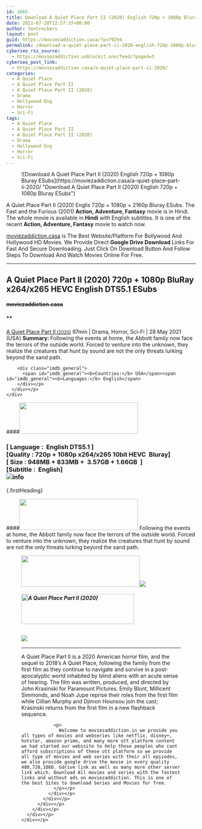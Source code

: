 ```yaml
---
id: 1665
title: Download A Quiet Place Part II (2020) English 720p + 1080p Bluray ESubs
date: 2021-07-20T12:57:37+00:00
author: tentrockers
layout: post
guid: https://moviezaddiction.casa/?p=79294
permalink: /download-a-quiet-place-part-ii-2020-english-720p-1080p-bluray-esubs/
cyberseo_rss_source:
  - https://moviezaddiction.unblockit.uno/feed/?paged=3
cyberseo_post_link:
  - https://moviezaddiction.casa/a-quiet-place-part-ii-2020/
categories:
  - A Quiet Place
  - A Quiet Place Part II
  - A Quiet Place Part II (2020)
  - Drama
  - Hollywood Eng
  - Horror
  - Sci-Fi
tags:
  - A Quiet Place
  - A Quiet Place Part II
  - A Quiet Place Part II (2020)
  - Drama
  - Hollywood Eng
  - Horror
  - Sci-Fi
---
```

<figure class="entry-thumbnail">![Download A Quiet Place Part II (2020) English 720p + 1080p Bluray ESubs](https://moviezaddiction.casa/a-quiet-place-part-ii-2020/ "Download A Quiet Place Part II (2020) English 720p + 1080p Bluray ESubs") </figure> 

A Quiet Place Part II (2020) Englis 720p + 1080p + 2160p Bluray ESubs. The Fast and the Furious (2001) **Action, Adventure, Fantasy** movie is in Hindi. The whole movie is available in **Hindi** with English subtitles. It is one of the recent **Action, Adventure, Fantasy** movie to watch now.

[moviezaddiction.casa](https://moviezaddiction.casa) is The Best Website/Platform For Bollywood And Hollywood HD Movies. We Provide Direct **Google Drive Download** Links For Fast And Secure Downloading. Just Click On Download Button And Follow Steps To Download And Watch Movies Online For Free.

* * *

## <span>A Quiet Place Part II (2020) 720p + 1080p BluRay x264/x265 HEVC English DTS5.1 ESubs</span>

#### <span>~~moviezaddiction.casa~~</span>

#### **</p> 

<div class="imdb_container">
  <div>
    <div class="imdb_dark">
      <div class="imdb_right">
        <span id="movie_title"><a href="https://www.imdb.com/title/tt8332922" target="_blank" rel="noopener">A Quiet Place Part II<small> (2020)</small></a></span> <span id="genres">97min | Drama, Horror, Sci-Fi | 28 May 2021 (USA)</span> <span id="summary"><b>Summary: </b>Following the events at home, the Abbott family now face the terrors of the outside world. Forced to venture into the unknown, they realize the creatures that hunt by sound are not the only threats lurking beyond the sand path.</span> </p> 
        
        <div class="imdb_general">
          <span id="imdb_general"><b>Countries:</b> USA</span><span id="imdb_general"><b>Languages:</b> English</span>
        </div></p>
      </div></p>
    </div>
  </div>
</div>

</b></h4> 

####<img loading="lazy" class="aligncenter" src="https:///moviezaddiction.casa/wp-content/uploads/2018/02/Media-Info.png?zoom=0.8099999785423279&resize=315%2C83&ssl=1" srcset="https://moviezaddiction.casa//wp-content/uploads/2018/02/Media-Info.png?zoom=0.8999999761581421&resize=315%2C83&ssl=1" width="315" height="83" /> 

### <span><span><strong>[ Language :&nbsp; English DTS5.1</strong>&nbsp;]</span><br /><span>[Quality : 720p + 1080p x264/x265 10bit HEVC&nbsp; Bluray]</span><br /><span>[ Size : 948MB + 833MB +&nbsp; 3.57<span>GB</span> + 1.66GB&nbsp; ]</span><br /><span>[Subtitle :&nbsp; English]<br /></span></span><img src="https://i.imgur.com/AusysgD.png" alt="info" usemap="#workmap" /> </p> 

<map name="workmap">
  <area alt="imdb" coords="0,0,80,40" shape="rect" href="https://www.imdb.com/title/tt8332922/" target="_blank" />
  
  <area alt="youtube" coords="100,0,180,40" shape="rect" href="https://www.youtube.com/watch?v=BpdDN9d9Jio" target="_blank" />
</map> {.firstHeading}

####<img loading="lazy" class="aligncenter" src="https://moviezaddiction.casa//wp-content/uploads/2018/02/Plot.jpeg?zoom=0.8099999785423279&resize=315%2C83&ssl=1" srcset="https://moviezaddiction.casa//wp-content/uploads/2018/02/Plot.jpeg?zoom=0.8999999761581421&resize=315%2C83&ssl=1" width="315" height="83" /> <span>Following the events at home, the Abbott family now face the terrors of the outside world. Forced to venture into the unknown, they realize the creatures that hunt by sound are not the only threats lurking beyond the sand path.</span>

<div class="wp-block-image">
  <figure class="aligncenter is-resized"><img loading="lazy" class="aligncenter" src="https://i1.wp.com/moviezaddiction.casa/wp-content/uploads/2018/02/Screenshots-Button.png?zoom=0.8099999785423279&resize=315%2C83&ssl=1" srcset="https://moviezaddiction.casa//wp-content/uploads/2018/02/Screenshots-Button.png?zoom=0.8999999761581421&resize=315%2C83&ssl=1" width="315" height="83" /><img src="https://1.bp.blogspot.com/-qPpWUvdNvz4/YPbF1W4zqQI/AAAAAAAAEzA/9CSXDd7DP_Ew7sFDun3piLqnsLvY1wgFgCLcBGAsYHQ/s16000/A%2BQuiet%2BPlace%2B-%2BPart%2BII%2B%25282020%2529%2B1080p%2BBluray%2Bx264%2BEnglish%2BDTS5.1%2BESubs%2B3.57GB%2B%255Bwww.MoviezAddiction.casa%255D_s.jpg" /> </p> 
  
  <h4 class="summary_text">
    <em><img loading="lazy" class="aligncenter" src="https://i2.wp.com/moviezaddiction.casa/wp-content/uploads/2018/02/Download-Button-1.png?zoom=0.8099999785423279&resize=300%2C80&ssl=1" srcset="https://i2.wp.com/moviezaddiction.casa/wp-content/uploads/2018/02/Download-Button-1.png?zoom=0.8999999761581421&resize=300%2C80&ssl=1" alt="A Quiet Place Part II (2020)" width="300" height="80" /></em>
  </h4>
  
  <h2>
    <img class="aligncenter" src="https://i.imgur.com/Ds7bb.gif" />
  </h2>
  
  <hr />
  
  <div class="mod" data-md="50" data-hveid="250" data-ved="0ahUKEwi-7dnvqo7WAhXLsFQKHTILBKEQkCkI-gEoAzAn">
    <div class="_cgc kno-fb-ctx" data-hveid="251" data-ved="0ahUKEwi-7dnvqo7WAhXLsFQKHTILBKEQziAI-wEoADAn">
      <div class="r-iH9cFH0n0MiE">
        <div class="mod" data-md="50" data-hveid="228" data-ved="0ahUKEwjniJq86tTWAhULK48KHU9mChkQkCkI5AEoBDAh">
          <div class="_cgc kno-fb-ctx" data-hveid="229" data-ved="0ahUKEwjniJq86tTWAhULK48KHU9mChkQziAI5QEoADAh">
            <div class="r-iwKCMzMr_HBQ">
              <div class="overviewContainer ng-star-inserted">
                <p>
                  A Quiet Place Part II is a 2020 American horror film, and the sequel to 2018’s A Quiet Place, following the family from the first film as they continue to navigate and survive in a post-apocalyptic world inhabited by blind aliens with an acute sense of hearing. The film was written, produced, and directed by John Krasinski for Paramount Pictures. Emily Blunt, Millicent Simmonds, and Noah Jupe reprise their roles from the first film while Cillian Murphy and Djimon Hounsou join the cast; Krasinski returns from the first film in a new flashback sequence.
                </p>
                
                <p>
                  Welcome to moviezaddiction.in we provide you all types of movies and webseries like netflix, disney+, hotstar, amazon prime, and many more ott platform content we had started our webssite to help those peoples who cant afford subscriptions of these ott platform so we provide all type of movies and web series with their all episodes, we also provide google drive the movie in every quality 480,720,1080. Gdrive link as well as many more other server link which. Download All movies and series with the fastest links and without ads on moviezaddiction. This is one of the best Sites to download Series and Movies for free.
                </p></p>
              </div></p>
            </div></p>
          </div></p>
        </div></p>
      </div></p>
    </div></p>
  </div></figure>
</div>